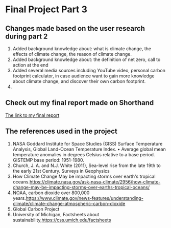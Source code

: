 # Final Project Part 3


## Changes made based on the user research during part 2
1. Added background knowledge about: what is climate change, the effects of climate change, the reason of climate change.
2. Added background knowledge about: the definition of net zero, call to action at the end
3. Added several media sources including YouTube video, personal carbon footprint calculator, in case audience want to gain more knowledge about climate change, and discover their own carbon footprint.
4. 

## Check out my final report made on Shorthand
[The link to my final report](https://carnegiemellon.shorthandstories.com/stop-climate-change-through-net-zero-carbon-emission/index.html)

## The references used in the project
1. NASA Goddard Institute for Space Studies (GISS) Surface Temperature Analysis, Global Land-Ocean Temperature Index. • Average global mean temperature anomalies in degrees Celsius relative to a base period.
GISTEMP base period: 1951-1980.
2. Church, J. A. and N.J. White (2011), Sea-level rise from the late 19th to the early 21st Century. Surveys in Geophysics
3. How Climate Change May be impacting storms over earth's tropical oceans.https://climate.nasa.gov/ask-nasa-climate/2956/how-climate-change-may-be-impacting-storms-over-earths-tropical-oceans/
4. NOAA, carbon dioxide over 800,000 years.https://www.climate.gov/news-features/understanding-climate/climate-change-atmospheric-carbon-dioxide
5. Global Carbon Project
6. University of Michigan, Factsheets about sustainability,https://css.umich.edu/factsheets
